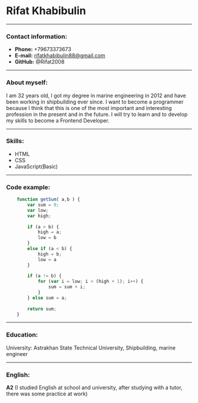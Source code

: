 # Rifat Khabibulin
***

### Contact information:

* **Phone:** +79673373673
* **E-mail:** rifatkhabibulin88@gmail.com
* **GitHub:** @Rifat2008
***

### About myself:

I am 32 years old, I got my degree in marine engineering in 2012 and have been working in shipbuilding ever since. I want to become a programmer because I think that this is one of the most important and interesting profession in the present and in the future. I will try to learn and to develop my skills to become a Frontend Developer.
***

### Skills:

* HTML
* CSS
* JavaScript(Basic)
***

### Code example:

```Javascript
    function getSum( a,b ) {
        var sum = 0;
        var low;
        var high;
  
        if (a > b) {
            high = a;
            low = b
        } 
        else if (a < b) {
            high = b;
            low = a
        } 
  
        if (a != b) {
            for (var i = low; i < (high + 1); i++) {
                sum = sum + i;      
            }
        } else sum = a;
   
        return sum;
    }
```
***

### Education:

University: Astrakhan State Technical University, Shipbuilding, marine engineer
***

### English:

**A2** (I studied English at school and university, after studying with a tutor, there was some practice at work)


